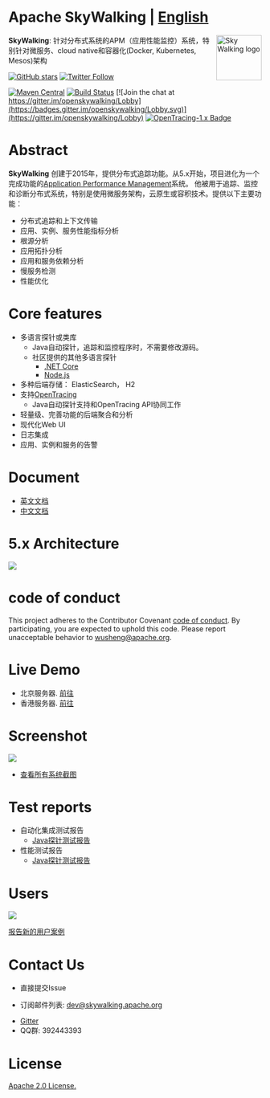 Apache SkyWalking | [English](README.md)
==========

<img src="https://skywalkingtest.github.io/page-resources/3.0/skywalking.png" alt="Sky Walking logo" height="90px" align="right" />

**SkyWalking**: 针对分布式系统的APM（应用性能监控）系统，特别针对微服务、cloud native和容器化(Docker, Kubernetes, Mesos)架构

[![GitHub stars](https://img.shields.io/github/stars/apache/incubator-skywalking.svg?style=for-the-badge&label=Stars&logo=github)](https://github.com/apache/incubator-skywalking)
[![Twitter Follow](https://img.shields.io/twitter/follow/asfskywalking.svg?style=for-the-badge&label=Follow&logo=twitter)](https://twitter.com/AsfSkyWalking)


[![Maven Central](https://img.shields.io/maven-central/v/org.apache.skywalking/apache-skywalking-apm-incubating.svg)](http://skywalking.apache.org/downloads/)
[![Build Status](https://travis-ci.org/apache/incubator-skywalking.svg?branch=master)](https://travis-ci.org/apache/incubator-skywalking)
[![Join the chat at https://gitter.im/openskywalking/Lobby](https://badges.gitter.im/openskywalking/Lobby.svg)](https://gitter.im/openskywalking/Lobby)
[![OpenTracing-1.x Badge](https://img.shields.io/badge/OpenTracing--1.x-enabled-blue.svg)](http://opentracing.io)

# Abstract
**SkyWalking** 创建于2015年，提供分布式追踪功能。从5.x开始，项目进化为一个完成功能的[Application Performance Management](https://en.wikipedia.org/wiki/Application_performance_management)系统。
他被用于追踪、监控和诊断分布式系统，特别是使用微服务架构，云原生或容积技术。提供以下主要功能：
- 分布式追踪和上下文传输
- 应用、实例、服务性能指标分析
- 根源分析
- 应用拓扑分析
- 应用和服务依赖分析
- 慢服务检测
- 性能优化

# Core features
- 多语言探针或类库
  - Java自动探针，追踪和监控程序时，不需要修改源码。
  - 社区提供的其他多语言探针
    * [.NET Core](https://github.com/OpenSkywalking/skywalking-netcore) 
    * [Node.js](https://github.com/OpenSkywalking/skywalking-nodejs)
- 多种后端存储： ElasticSearch， H2
- 支持[OpenTracing](http://opentracing.io/)
  - Java自动探针支持和OpenTracing API协同工作
- 轻量级、完善功能的后端聚合和分析
- 现代化Web UI
- 日志集成
- 应用、实例和服务的告警

# Document
- [英文文档](docs/README.md)
- [中文文档](docs/README_ZH.md)

# 5.x Architecture
<img src="https://skywalkingtest.github.io/page-resources/5.0/architecture.png"/>

# code of conduct
This project adheres to the Contributor Covenant [code of conduct](CODE_OF_CONDUCT.md). By participating, you are expected to uphold this code. Please report unacceptable behavior to wusheng@apache.org.


# Live Demo
- 北京服务器. [前往](http://49.4.12.44:8080/)
- 香港服务器. [前往](http://159.138.0.181:8080/)

# Screenshot
<img src="https://skywalkingtest.github.io/page-resources/5.0.0-beta/Dashboard.png"/>


- [查看所有系统截图](/docs/Screenshots.md)

# Test reports
- 自动化集成测试报告
  - [Java探针测试报告](https://github.com/SkywalkingTest/agent-integration-test-report)
- 性能测试报告
  - [Java探针测试报告](https://skywalkingtest.github.io/Agent-Benchmarks/)

# Users
<img src="https://skywalkingtest.github.io/page-resources/users/users-2018-06-07.png"/>

[报告新的用户案例](https://github.com/apache/incubator-skywalking/issues/443)

# Contact Us
* 直接提交Issue
- 订阅邮件列表: dev@skywalking.apache.org
* [Gitter](https://gitter.im/openskywalking/Lobby)
* QQ群: 392443393

# License
[Apache 2.0 License.](/LICENSE)
